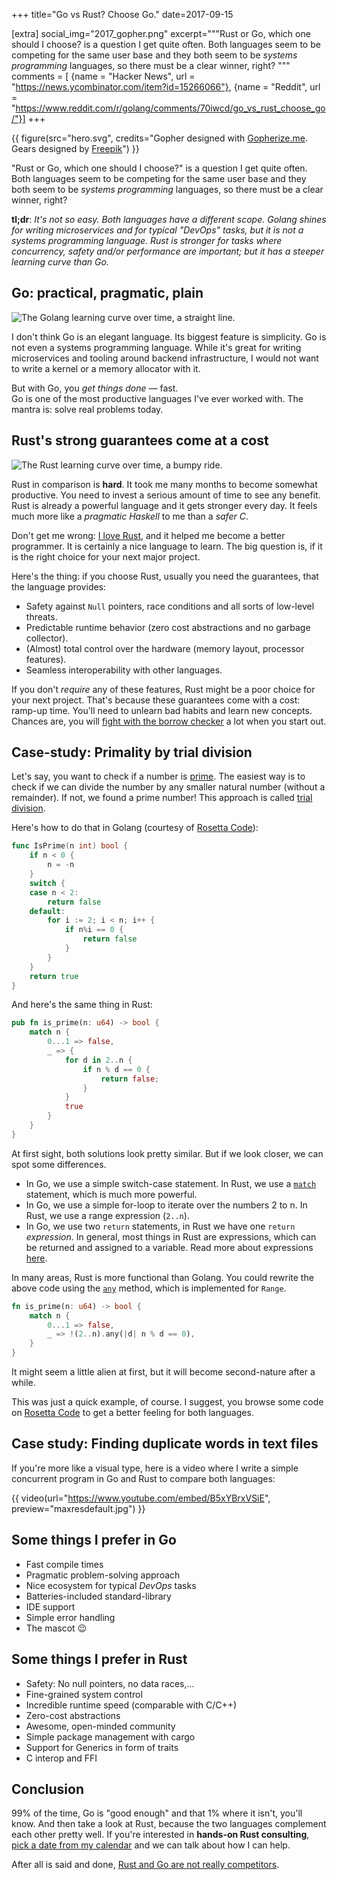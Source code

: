 +++
title="Go vs Rust? Choose Go."
date=2017-09-15

[extra]
social_img="2017_gopher.png"
excerpt="""Rust or Go, which one should I choose? is a question I get quite often.
Both languages seem to be competing for the same user base and they both seem to be
*systems programming* languages, so there must be a clear winner, right?
"""
comments = [
  {name = "Hacker News", url = "https://news.ycombinator.com/item?id=15266066"},
  {name = "Reddit", url = "https://www.reddit.com/r/golang/comments/70iwcd/go_vs_rust_choose_go/"}]
+++

{{ figure(src="hero.svg", credits="Gopher designed with <a href='https://gopherize.me'>Gopherize.me</a>. Gears designed by <a href='https://www.freepik.com/free-vector/gear-background-with-pieces-different-colors_966124.htm'>Freepik</a>") }}

"Rust or Go, which one should I choose?" is a question I get quite often.
Both languages seem to be competing for the same user base and they both seem to be
_systems programming_ languages, so there must be a clear winner, right?

**tl;dr**: _It's not so easy. Both languages have a different scope. Golang shines for writing microservices and for typical "DevOps" tasks, but it is not a systems programming language. Rust is stronger for tasks where concurrency, safety and/or performance are important; but it has a steeper learning curve than Go._

## Go: practical, pragmatic, plain

<img src="go.jpg" alt="The Golang learning curve over time, a straight line."/>

I don't think Go is an elegant language. Its biggest feature is simplicity.
Go is not even a systems programming language. While it's great for writing microservices and tooling around backend infrastructure, I would not want to write a kernel or a memory allocator with it.

But with Go, you _get things done_ &mdash; fast.  
Go is one of the most productive languages I've ever worked with.
The mantra is: solve real problems today.

## Rust's strong guarantees come at a cost

<img src="rust.jpg" alt="The Rust learning curve over time, a bumpy ride."/>

Rust in comparison is **hard**. It took me many months to become somewhat productive.
You need to invest a serious amount of time to see any benefit.
Rust is already a powerful language and it gets stronger every day.
It feels much more like a _pragmatic Haskell_ to me than a _safer C_.

Don't get me wrong: [I love Rust](https://www.youtube.com/channel/UCZ_EWaQZCZuGGfnuqUoHujw), and it helped me become a better programmer. It is certainly a nice language to learn. The big question is, if it is the right choice for your next major project.

Here's the thing: if you choose Rust, usually you need the guarantees, that the language provides:

- Safety against `Null` pointers, race conditions and all sorts of low-level threats.
- Predictable runtime behavior (zero cost abstractions and no garbage collector).
- (Almost) total control over the hardware (memory layout, processor features).
- Seamless interoperability with other languages.

If you don't _require_ any of these features, Rust might be a poor choice for your next project.
That's because these guarantees come with a cost: ramp-up time.
You'll need to unlearn bad habits and learn new concepts.
Chances are, you will [fight with the borrow checker](https://m-decoster.github.io/2017/01/16/fighting-borrowchk/) a lot when you start out.

## Case-study: Primality by trial division

Let's say, you want to check if a number is [prime](https://en.wikipedia.org/wiki/Prime_number).
The easiest way is to check if we can divide the number by any smaller natural number (without a remainder). If not, we found a prime number! This approach is called [trial division](https://en.wikipedia.org/wiki/Trial_division).

Here's how to do that in Golang (courtesy of [Rosetta Code](https://rosettacode.org/wiki/Primality_by_trial_division#Go)):

```go
func IsPrime(n int) bool {
	if n < 0 {
		n = -n
	}
	switch {
	case n < 2:
		return false
	default:
		for i := 2; i < n; i++ {
			if n%i == 0 {
				return false
			}
		}
	}
	return true
}
```

And here's the same thing in Rust:

```rust
pub fn is_prime(n: u64) -> bool {
    match n {
        0...1 => false,
        _ => {
            for d in 2..n {
                if n % d == 0 {
                    return false;
                }
            }
            true
        }
    }
}
```

At first sight, both solutions look pretty similar.
But if we look closer, we can spot some differences.

- In Go, we use a simple switch-case statement. In Rust, we use a [`match`](https://doc.rust-lang.org/1.2.0/book/match.html) statement, which is much more powerful.
- In Go, we use a simple for-loop to iterate over the numbers 2 to n. In Rust, we use a range expression (`2..n`).
- In Go, we use two `return` statements, in Rust we have one `return` _expression_. In general, most things in Rust are expressions, which can be returned and assigned to a variable. Read more about expressions [here](https://doc.rust-lang.org/beta/reference/expressions.html).

In many areas, Rust is more functional than Golang. You could rewrite the above code using the [`any`](https://doc.rust-lang.org/std/iter/trait.Iterator.html#method.any) method, which is implemented for `Range`.

```rust
fn is_prime(n: u64) -> bool {
    match n {
        0...1 => false,
        _ => !(2..n).any(|d| n % d == 0),
    }
}
```

It might seem a little alien at first, but it will become second-nature after a while.

This was just a quick example, of course. I suggest, you browse some code on [Rosetta Code](https://rosettacode.org/wiki/Rosetta_Code) to get a better feeling for both languages.

## Case study: Finding duplicate words in text files

If you're more like a visual type, here is a video where I write a simple
concurrent program in Go and Rust to compare both languages:

{{ video(url="https://www.youtube.com/embed/B5xYBrxVSiE", preview="maxresdefault.jpg") }}

## Some things I prefer in Go

- Fast compile times
- Pragmatic problem-solving approach
- Nice ecosystem for typical _DevOps_ tasks
- Batteries-included standard-library
- IDE support
- Simple error handling
- The mascot 😉

## Some things I prefer in Rust

- Safety: No null pointers, no data races,...
- Fine-grained system control
- Incredible runtime speed (comparable with C/C++)
- Zero-cost abstractions
- Awesome, open-minded community
- Simple package management with cargo
- Support for Generics in form of traits
- C interop and FFI

## Conclusion

99% of the time, Go is "good enough" and that 1% where it isn't, you'll know.
And then take a look at Rust, because the two languages complement each other pretty well.
If you're interested in **hands-on Rust consulting**, [pick a date from my
calendar](https://booktime.xyz/p/matthias) and we can talk about how I can help.

After all is said and done, [Rust and Go are not really competitors](https://dave.cheney.net/2015/07/02/why-go-and-rust-are-not-competitors).
